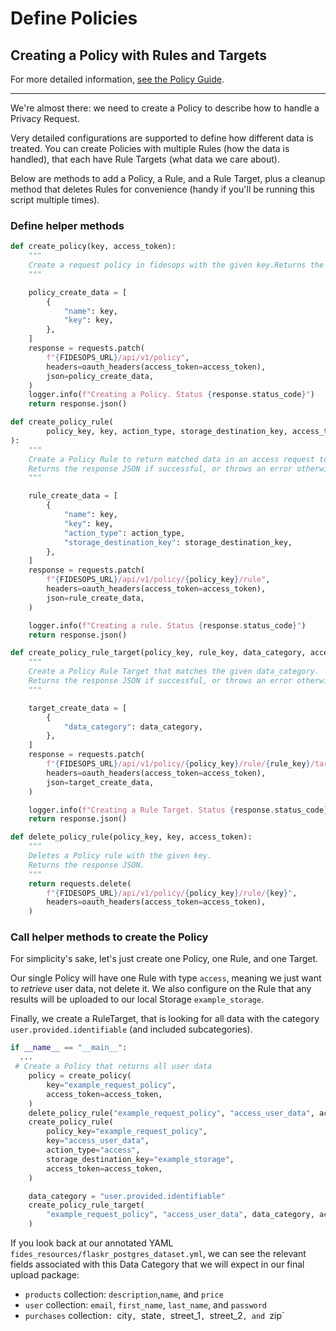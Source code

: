 # Define Policies

## Creating a Policy with Rules and Targets 
For more detailed information, [see the Policy Guide](../guides/policies.md).

---

We're almost there: we need to create a Policy to describe how to handle a Privacy Request.

Very detailed configurations are supported to define how different data is treated. You can create 
Policies with multiple Rules (how the data is handled), that each have Rule Targets (what data we care about). 

Below are methods to add a Policy, a Rule, and a Rule Target, plus a cleanup method that deletes Rules for
convenience (handy if you'll be running this script multiple times).

### Define helper methods

```python
def create_policy(key, access_token):
    """
    Create a request policy in fidesops with the given key.Returns the response JSON if successful, or throws an error otherwise.
    """

    policy_create_data = [
        {
            "name": key,
            "key": key,
        },
    ]
    response = requests.patch(
        f"{FIDESOPS_URL}/api/v1/policy",
        headers=oauth_headers(access_token=access_token),
        json=policy_create_data,
    )
    logger.info(f"Creating a Policy. Status {response.status_code}")
    return response.json()
```   

```python
def create_policy_rule(
        policy_key, key, action_type, storage_destination_key, access_token
):
    """
    Create a Policy Rule to return matched data in an access request to the given Storage destination.
    Returns the response JSON if successful, or throws an error otherwise.
    """

    rule_create_data = [
        {
            "name": key,
            "key": key,
            "action_type": action_type,
            "storage_destination_key": storage_destination_key,
        },
    ]
    response = requests.patch(
        f"{FIDESOPS_URL}/api/v1/policy/{policy_key}/rule",
        headers=oauth_headers(access_token=access_token),
        json=rule_create_data,
    )

    logger.info(f"Creating a rule. Status {response.status_code}")
    return response.json()
```    

```python
def create_policy_rule_target(policy_key, rule_key, data_category, access_token):
    """
    Create a Policy Rule Target that matches the given data_category.
    Returns the response JSON if successful, or throws an error otherwise.
    """

    target_create_data = [
        {
            "data_category": data_category,
        },
    ]
    response = requests.patch(
        f"{FIDESOPS_URL}/api/v1/policy/{policy_key}/rule/{rule_key}/target",
        headers=oauth_headers(access_token=access_token),
        json=target_create_data,
    )

    logger.info(f"Creating a Rule Target. Status {response.status_code}")
    return response.json()
```
```python
def delete_policy_rule(policy_key, key, access_token):
    """
    Deletes a Policy rule with the given key.
    Returns the response JSON.
    """
    return requests.delete(
        f"{FIDESOPS_URL}/api/v1/policy/{policy_key}/rule/{key}",
        headers=oauth_headers(access_token=access_token),
    )
```

### Call helper methods to create the Policy

For simplicity's sake, let's just create one Policy, one Rule, and one Target.

Our single Policy will have one Rule with type `access`, meaning we just want to *retrieve* user data, not delete it. 
We also configure on the Rule that any results will be uploaded to our local Storage `example_storage`.

Finally, we create a RuleTarget, that is looking for all data with the category `user.provided.identifiable` (and included subcategories). 

```python
if __name__ == "__main__":
  ...
 # Create a Policy that returns all user data
    policy = create_policy(
        key="example_request_policy",
        access_token=access_token,
    )
    delete_policy_rule("example_request_policy", "access_user_data", access_token)
    create_policy_rule(
        policy_key="example_request_policy",
        key="access_user_data",
        action_type="access",
        storage_destination_key="example_storage",
        access_token=access_token,
    )

    data_category = "user.provided.identifiable"
    create_policy_rule_target(
        "example_request_policy", "access_user_data", data_category, access_token
    )

```

If you look back at our annotated YAML `fides_resources/flaskr_postgres_dataset.yml`, we can see the relevant fields
associated with this Data Category that we will expect in our final upload package:

- `products` collection:  `description`,`name`, and `price` 
- `user` collection: `email`, `first_name`, `last_name`, and `password`
- `purchases` collection`: `city`, `state`, `street_1`, `street_2`, and `zip`
